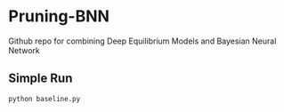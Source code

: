 # Pruning-BNN
Github repo for combining Deep Equilibrium Models and Bayesian Neural Network

## Simple Run
```
python baseline.py
```
